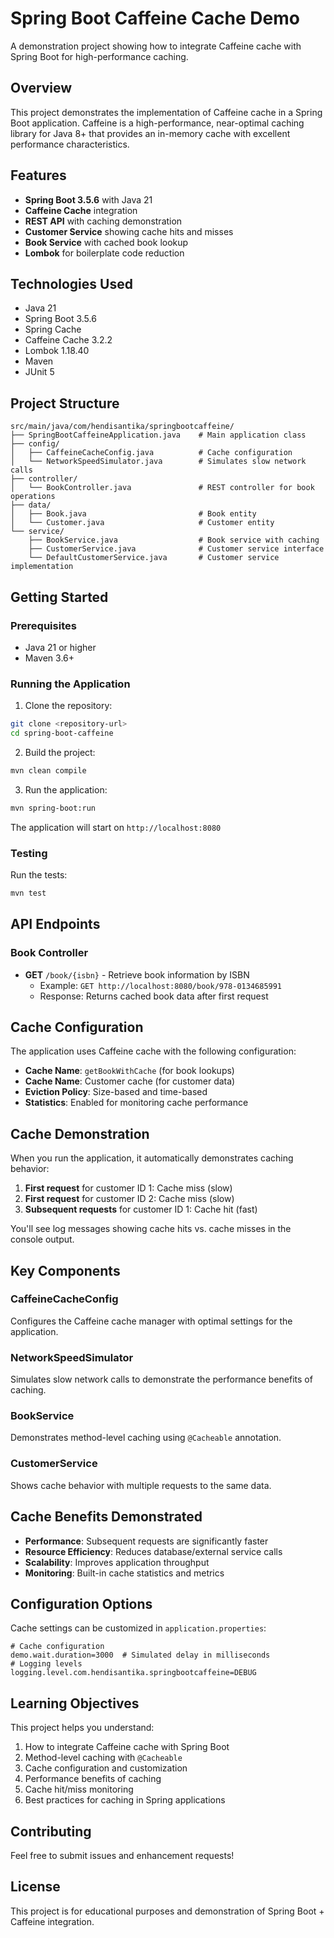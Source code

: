 # Spring Boot Caffeine Cache Demo

A demonstration project showing how to integrate Caffeine cache with Spring Boot for high-performance caching.

## Overview

This project demonstrates the implementation of Caffeine cache in a Spring Boot application. Caffeine is a
high-performance, near-optimal caching library for Java 8+ that provides an in-memory cache with excellent performance
characteristics.

## Features

- **Spring Boot 3.5.6** with Java 21
- **Caffeine Cache** integration
- **REST API** with caching demonstration
- **Customer Service** showing cache hits and misses
- **Book Service** with cached book lookup
- **Lombok** for boilerplate code reduction

## Technologies Used

- Java 21
- Spring Boot 3.5.6
- Spring Cache
- Caffeine Cache 3.2.2
- Lombok 1.18.40
- Maven
- JUnit 5

## Project Structure

```
src/main/java/com/hendisantika/springbootcaffeine/
├── SpringBootCaffeineApplication.java    # Main application class
├── config/
│   ├── CaffeineCacheConfig.java          # Cache configuration
│   └── NetworkSpeedSimulator.java        # Simulates slow network calls
├── controller/
│   └── BookController.java               # REST controller for book operations
├── data/
│   ├── Book.java                         # Book entity
│   └── Customer.java                     # Customer entity
└── service/
    ├── BookService.java                  # Book service with caching
    ├── CustomerService.java              # Customer service interface
    └── DefaultCustomerService.java       # Customer service implementation
```

## Getting Started

### Prerequisites

- Java 21 or higher
- Maven 3.6+

### Running the Application

1. Clone the repository:

```bash
git clone <repository-url>
cd spring-boot-caffeine
```

2. Build the project:

```bash
mvn clean compile
```

3. Run the application:

```bash
mvn spring-boot:run
```

The application will start on `http://localhost:8080`

### Testing

Run the tests:

```bash
mvn test
```

## API Endpoints

### Book Controller

- **GET** `/book/{isbn}` - Retrieve book information by ISBN
    - Example: `GET http://localhost:8080/book/978-0134685991`
    - Response: Returns cached book data after first request

## Cache Configuration

The application uses Caffeine cache with the following configuration:

- **Cache Name**: `getBookWithCache` (for book lookups)
- **Cache Name**: Customer cache (for customer data)
- **Eviction Policy**: Size-based and time-based
- **Statistics**: Enabled for monitoring cache performance

## Cache Demonstration

When you run the application, it automatically demonstrates caching behavior:

1. **First request** for customer ID 1: Cache miss (slow)
2. **First request** for customer ID 2: Cache miss (slow)
3. **Subsequent requests** for customer ID 1: Cache hit (fast)

You'll see log messages showing cache hits vs. cache misses in the console output.

## Key Components

### CaffeineCacheConfig

Configures the Caffeine cache manager with optimal settings for the application.

### NetworkSpeedSimulator

Simulates slow network calls to demonstrate the performance benefits of caching.

### BookService

Demonstrates method-level caching using `@Cacheable` annotation.

### CustomerService

Shows cache behavior with multiple requests to the same data.

## Cache Benefits Demonstrated

- **Performance**: Subsequent requests are significantly faster
- **Resource Efficiency**: Reduces database/external service calls
- **Scalability**: Improves application throughput
- **Monitoring**: Built-in cache statistics and metrics

## Configuration Options

Cache settings can be customized in `application.properties`:

```properties
# Cache configuration
demo.wait.duration=3000  # Simulated delay in milliseconds
# Logging levels
logging.level.com.hendisantika.springbootcaffeine=DEBUG
```

## Learning Objectives

This project helps you understand:

1. How to integrate Caffeine cache with Spring Boot
2. Method-level caching with `@Cacheable`
3. Cache configuration and customization
4. Performance benefits of caching
5. Cache hit/miss monitoring
6. Best practices for caching in Spring applications

## Contributing

Feel free to submit issues and enhancement requests!

## License

This project is for educational purposes and demonstration of Spring Boot + Caffeine integration.

